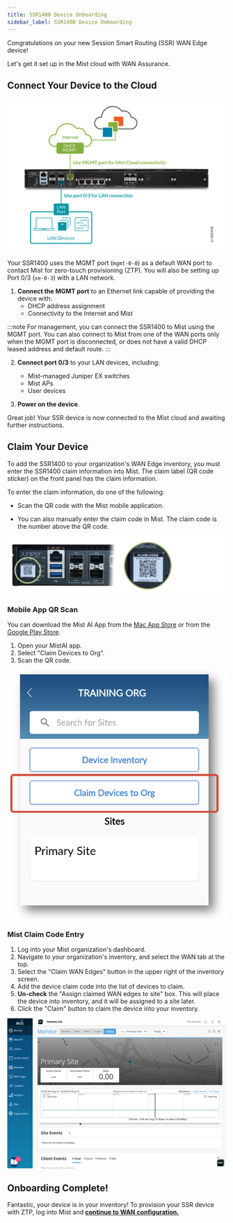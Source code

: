 ```yaml
---
title: SSR1400 Device Onboarding
sidebar_label: SSR1400 Device Onboarding
---
```


Congratulations on your new Session Smart Routing (SSR) WAN Edge device!

Let's get it set up in the Mist cloud with WAN Assurance.

## Connect Your Device to the Cloud

![Port Connections](/img/hdwr_ssr1400_qs_ports_jn-000498.png)

Your SSR1400 uses the MGMT port (`mgmt-0-0`) as a default WAN port to contact Mist for zero-touch provisioning (ZTP). You will also be setting up Port 0/3 (`xe-0-3`) with a LAN network.

1. **Connect the MGMT port** to an Ethernet link capable of providing the device with:
    * DHCP address assignment
    * Connectivity to the Internet and Mist

:::note
For management, you can connect the SSR1400 to Mist using the MGMT port. You can also connect to Mist from one of the WAN ports only when the MGMT port is disconnected, or does not have a valid DHCP leased address and default route.
:::

2. **Connect port 0/3** to your LAN devices, including:
    * Mist-managed Juniper EX switches
    * Mist APs
    * User devices

3. **Power on the device**.

Great job! Your SSR device is now connected to the Mist cloud and awaiting further instructions.

## Claim Your Device

To add the SSR1400 to your organization's WAN Edge inventory, you must enter the SSR1400 claim information into Mist. The claim label (QR code sticker) on the front panel has the claim information.

To enter the claim information, do one of the following:

- Scan the QR code with the Mist mobile application.

- You can also manually enter the claim code in Mist. The claim code is the number above the QR code. 

![Claim Code](/img/hdwr_ssr1400_qs_claimcodes_s053305.png)

### Mobile App QR Scan

You can download the Mist AI App from the [Mac App Store](https://apps.apple.com/us/app/mistai/id1215196902) or from the [Google Play Store](https://play.google.com/store/apps/details?id=com.mist.mistify&hl=en_US&gl=US).

1. Open your MistAI app.
2. Select "Claim Devices to Org".
3. Scan the QR code.

![Mist AI App](/img/intro_wa_quickstart_mobile_app.png)

### Mist Claim Code Entry

1. Log into your Mist organization's dashboard.
2. Navigate to your organization's inventory, and select the WAN tab at the top.
3. Select the "Claim WAN Edges" button in the upper right of the inventory screen.
4. Add the device claim code into the list of devices to claim.
5. **Un-check** the "Assign claimed WAN edges to site" box. This will place the device into inventory, and it will be assigned to a site later.
6. Click the "Claim" button to claim the device into your inventory.

![Claim device](/img/intro_wa_quickstart_claim.gif)

## Onboarding Complete!

Fantastic, your device is in your inventory! To provision your SSR device with ZTP, log into Mist and **[continue to WAN configuration.](intro_wa_quickstart_1_networks.md)**
